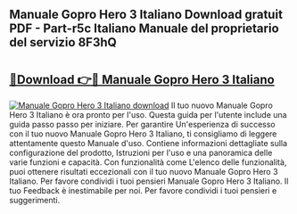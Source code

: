 ## Manuale Gopro Hero 3 Italiano Download gratuit PDF - Part-r5c Italiano Manuale del proprietario del servizio 8F3hQ

# <h2><a href="http://dfbuwds.blite.top/?on=Manuale+Gopro+Hero+3+Italiano">🔗Download 👉🔴 Manuale Gopro Hero 3 Italiano</a></h2>

[![Manuale Gopro Hero 3 Italiano download](https://i.imgur.com/lujVjoI.png)](http://dfbuwds.blite.top/?on=Manuale+Gopro+Hero+3+Italiano)
Il tuo nuovo Manuale Gopro Hero 3 Italiano è ora pronto per l'uso. Questa guida per l'utente include una guida passo passo per iniziare. Per garantire Un'esperienza di successo con il tuo nuovo Manuale Gopro Hero 3 Italiano, ti consigliamo di leggere attentamente questo Manuale d'uso. Contiene informazioni dettagliate sulla configurazione del prodotto, Istruzioni per l'uso e una panoramica delle varie funzioni e capacità. Con funzionalità come L'elenco delle funzionalità, puoi ottenere risultati eccezionali con il tuo nuovo Manuale Gopro Hero 3 Italiano. Per favore condividi i tuoi pensieri Manuale Gopro Hero 3 Italiano. Il tuo Feedback è inestimabile per noi. Per favore condividi i tuoi pensieri e suggerimenti.
